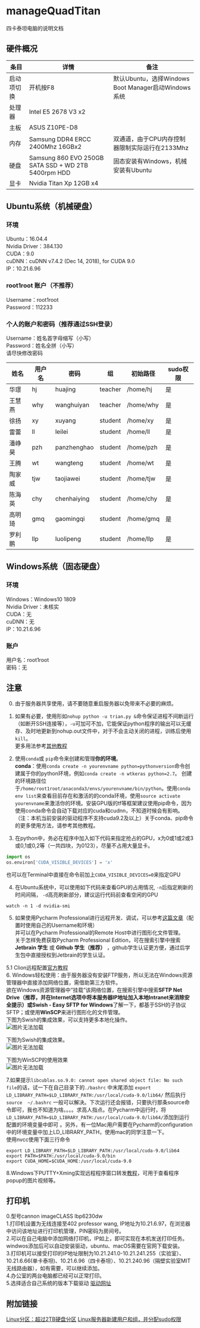 # manageQuadTitan
四卡泰坦电脑的说明文档

## 硬件概况

| 条目 | 详情 | 备注 |
| ------ | ------ | ------ |
| 启动项切换 | 开机按F8 | 默认Ubuntu，选择Windows Boot Manager启动Windows系统 |
| 处理器 | Intel E5 2678 V3 x2 |  |
| 主板 | ASUS Z10PE-D8 |  |
| 内存 | Samsung DDR4 ERCC 2400Mhz 16GBx2 | 双通道，由于CPU内存控制器限制实际运行在2133Mhz |
| 硬盘 | Samsung 860 EVO 250GB SATA SSD + WD 2TB 5400rpm HDD | 固态安装有Windows，机械安装有Ubuntu |
| 显卡 | Nvidia Titan Xp 12GB x4 |  |

## Ubuntu系统（机械硬盘）

### 环境
Ubuntu：16.04.4  
Nvidia Driver：384.130  
CUDA：9.0  
cuDNN：cuDNN v7.4.2 (Dec 14, 2018), for CUDA 9.0  
IP：10.21.6.96  

### root1root 账户（不推荐）
Username：root1root  
Password：112233


### 个人的账户和密码（推荐通过SSH登录）
Username：姓名首字母缩写（小写）  
Password：姓名全拼（小写）  
请尽快修改密码  

| 姓名 | 用户名 | 密码 | 组 | 初始路径 | sudo权限  |
| ------ | ------ | ------ | ------ | ------ | ------ |
| 华璟 | hj | huajing | teacher | /home/hj | 是 |
| 王慧燕 | why | wanghuiyan | teacher | /home/why | 是 |
| 徐扬 | xy | xuyang | student | /home/xy | 是 |
| 雷蕾 | ll | leilei | student | /home/ll | 是 |
| 潘峥昊 | pzh | panzhenghao | student | /home/pzh | 是 |
| 王腾 | wt | wangteng | student | /home/wt | 是 |
| 陶家威 | tjw | taojiawei | student | /home/tjw | 是 |
| 陈海英 | chy | chenhaiying | student | /home/chy | 是 |
| 高明琦 | gmq | gaomingqi | student | /home/gmq | 是 |
| 罗利鹏 | llp | luolipeng | student | /home/llp | 是 |

## Windows系统（固态硬盘）

### 环境
Windows：Windows10 1809  
Nvidia Driver：未核实  
CUDA：无  
cuDNN：无  
IP：10.21.6.96  

### 账户
用户名：root1root  
密码：无


## 注意
0. 由于服务器共享使用，请不要随意重启服务器以免带来不必要的麻烦。  

1. 如果有必要，使用形如`nohup python -u trian.py &`命令保证进程不间断运行（如断开SSH连接等），`-u`可加可不加，它能保证python程序的输出可以无缓存、及时地更新到nohup.out文件中，对于不会主动关闭的进程，训练后使用`kill`。  
  更多用法参考[其他教程](https://blog.csdn.net/fang_chuan/article/details/82017470)
  
2. 使用`conda`或 `pip`命令来创建和管理**你的环境**。  
  **conda**：使用`conda create -n yourenvname python=pythonversion`命令创建属于你的python环境，例如`conda create -n wtkeras python=2.7`。 创建的环境路径位于`/home/root1root/anaconda3/envs/yourenvname/bin/python`。使用`conda env list`来查看目前存在和激活的的conda环境，使用`source activate yourenvname`来激活你的环境。安装GPU版的tf等框架建议使用pip命令，因为使用conda命令会自动下载对应的cuda和cudnn，不知道时候会有影响。（注：本机当前安装的驱动程序不支持cuda9.2及以上）关于conda、pip命令的更多使用方法，请参考其他教程。 
    
3.  在python中，务必在程序中加入如下代码来指定抢占的GPU，x为0或1或2或3或0,1或0,2等（一共四块，为0123），尽量不占用大量显卡。    
```python
import os
os.environ['CUDA_VISIBLE_DEVICES'] = 'x' 
```  
  
  也可以在Terminal中直接在命令前加上`CUDA_VISIBLE_DEVICES=0`来指定GPU  
  
  
4. 在Ubuntu系统中，可以使用如下代码来查看GPU的占用情况, `-n`后指定刷新的时间间隔， `-d`高亮刷新部分，建议运行代码前查看空闲的GPU
```linux
watch -n 1 -d nvidia-smi
```
  
5. 如果使用Pycharm Professional进行远程开发、调试，可以参考[这篇文章](https://blog.csdn.net/yejingtao703/article/details/80292486)（配置时使用自己的Username和环境）  
  并可以在Pycharm Professional的Remote Host中进行图形化文件管理。  
  关于怎样免费获取Pycharm Professional Edition，可在搜索引擎中搜索 **Jetbrain 学生** 或 **Github 学生（推荐）**   ，github学生认证更方便，通过后学生包中直接授权到Jetbrain的学生认证。  
    
5.1 Clion远程配置[官方教程](https://www.jetbrains.com/help/clion/remote-projects-support.html)  
6. Windows轻松使用：由于服务器没有安装FTP服务，所以无法在Windows资源管理器中直接添加网络位置，需借助第三方软件。  
  欲在Windows资源管理器中“挂载”该网络位置，在搜索引擎中搜索**SFTP Net Drive（推荐，并在Internet选项中将本服务器IP地址加入本地Intranet来消除安全提示）**或**Swish - Easy SFTP for Windows**了解一下，都基于SSH的子协议SFTP；或使用**WinSCP**来进行图形化的文件管理。  
  下图为Swish的集成效果，可以支持更多本地化操作。  
  ![图片无法加载](https://raw.githubusercontent.com/chwangteng/manageQuadTitan/master/SFTP%20Net%20Drive.png)
  
  下图为Swish的集成效果。  
  ![图片无法加载](https://raw.githubusercontent.com/chwangteng/manageQuadTitan/master/swish.png)
  
  下图为WinSCP的使用效果  
  ![图片无法加载](https://raw.githubusercontent.com/chwangteng/manageQuadTitan/master/winscp.png)  
    
7.如果提示`libcublas.so.9.0: cannot open shared object file: No such file`的话，试一下在自己目录下的`./bashrc` 中末尾添加 `export LD_LIBRARY_PATH=$LD_LIBRARY_PATH:/usr/local/cuda-9.0/lib64/` 然后执行 `source  ~/.bashrc` 一般可以解决。下次运行还会报错，只要执行那条source命令即可，我也不知道为啥。。。。求高人指点。在Pycharm中运行时，将 `LD_LIBRARY_PATH=$LD_LIBRARY_PATH:/usr/local/cuda-9.0/lib64/`添加到运行配置的环境变量中即可 。另外，有一位Mac用户需要在Pycharm的configuration中的环境变量中加上LD_LIBRARY_PATH，使用mac的同学注意一下。  
使用nvcc使用下面三行命令
```linux
export LD_LIBRARY_PATH=$LD_LIBRARY_PATH:/usr/local/cuda-9.0/lib64
export PATH=$PATH:/usr/local/cuda-9.0/bin
export CUDA_HOME=$CUDA_HOME:/usr/local/cuda-9.0
```

8.Windows下PUTTY+Xming实现远程程序窗口转发[教程](https://blog.csdn.net/u013554213/article/details/79885792)，可用于查看程序popup的图片视频等。  
## 打印机
0.型号cannon imageCLASS lbp6230dw  
1.打印机设置为无线连接至402 professor wang, IP地址为10.21.6.97，在浏览器中访问该地址进行打印机管理，PIN密码为房间号。  
2.可以在自己电脑中添加网络打印机，IP如上，即可实现在本机发送打印任务。windwos添加后可以自动安装驱动，ubuntu、macOS需要在官网下载安装。  
3.打印机可以接受打印的IP地址限制为10.21.241.0-10.21.241.255（实验室）、10.21.6.66(单卡泰坦)、10.21.6.96（四卡泰坦）、10.21.240.96（隔壁实验室MIT无线路由器），如有需要，可以继续添加。  
4.办公室的两台电脑都已经可以正常打印。  
5.选择适合自己系统的版本下载驱动 [驱动网址](http://search-cn.canon-asia.com/canon__cn_zh__cn_zh/search.x?q=&ie=utf8&cat=0&ct=Support&pagemax=10&imgsize=1&pdf=ok&zoom=1&hf=category%09zubaken&cf=model_sm%3ALBP6230dw&modelName=LBP6230dw&ref=www.canon.com.cn&pid=Qwll_b5_PDEAbsajmlhBYg..&qid=X_aIwV7rUBVf7h04NiOK-9ugVEtFCiFs&d=DOWNLOADS%09Linux+64bit)

## 附加链接
[Linux分区：超过2TB硬盘分区](https://www.cnblogs.com/mannyzhoug/archive/2013/08/27/3284572.html)
[Linux服务器新建用户和组，并分配sudo权限](https://www.cnblogs.com/devilmaycry812839668/p/10432877.html)
